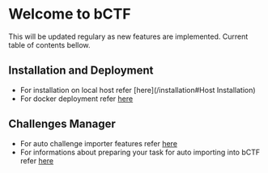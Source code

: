 # Welcome to bCTF

This will be updated regulary as new features are implemented.
Current table of contents bellow.

## Installation and Deployment

* For installation on local host refer [here](/installation#Host Installation)
* For docker deployment refer [here](/installation#Docker)

## Challenges Manager

* For auto challenge importer features refer [here](taskimporter.md#Features)
* For informations about preparing your task for auto importing into bCTF refer [here](taskimporter.md#ChallengesFolderStructure)